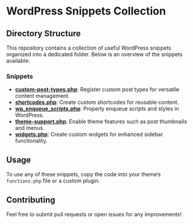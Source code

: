 
# WordPress Snippets Collection

## Directory Structure

This repository contains a collection of useful WordPress snippets organized into a dedicated folder. Below is an overview of the snippets available:

### Snippets

- **[custom-post-types.php](src/custom-post-types.php)**: Register custom post types for versatile content management.
- **[shortcodes.php](src/shortcodes.php)**: Create custom shortcodes for reusable content.
- **[wp_enqueue_scripts.php](src/wp_enqueue_scripts.php)**: Properly enqueue scripts and styles in WordPress.
- **[theme-support.php](src/theme-support.php)**: Enable theme features such as post thumbnails and menus.
- **[widgets.php](src/widgets.php)**: Create custom widgets for enhanced sidebar functionality.

## Usage

To use any of these snippets, copy the code into your theme’s `functions.php` file or a custom plugin.

## Contributing

Feel free to submit pull requests or open issues for any improvements!
